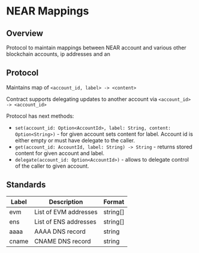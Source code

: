 # NEAR Mappings

## Overview

Protocol to maintain mappings between NEAR account and various other blockchain accounts, ip addresses and an

## Protocol

Maintains map of `<account_id, label> -> <content>`

Contract supports delegating updates to another account via `<account_id> -> <account_id>`

Protocol has next methods:
- `set(account_id: Option<AccountId>, label: String, content: Option<String>)` - for given account sets content for label. Account id is either empty or must have delegate to the caller.
- `get(account_id: AccountId, label: String) -> String` - returns stored content for given account and label.
- `delegate(account_id: Option<AccountId>)` - allows to delegate control of the caller to given account.

## Standards

| Label | Description | Format |
| - | - | - |
| evm | List of EVM addresses | string[] |
| ens | List of ENS addresses | string[] |
| aaaa | AAAA DNS record | string |
| cname | CNAME DNS record | string |
